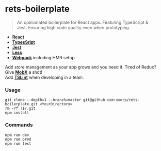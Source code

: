 # rets-boilerplate
> An opinionated  boilerplate for React apps. Featuring TypeScript &amp; Jest. Ensuring high code quality even when prototyping.  

* **[React](https://reactjs.org)**
* **[TypesSript](https://www.typescriptlang.org)**
* **[Jest](https://jestjs.io)**
* **[Less](http://lesscss.org)**
* **[Webpack](https://webpack.js.org/)** including HMR setup

Add store management as your app grows and you need it. Tired of Redux? Give **[MobX](mobx.js.org)**  a shot!   
Add **[TSLint](https://palantir.github.io/tslint)** when developing in a team.

### Usage
```
git clone --depth=1 --branch=master git@github.com:oxorp/rets-boilerplate.git <YourDirectory>
rm -rf !$/.git
npm install
```
### Commands

```
npm run dev
npm run prod
npm run test
```
